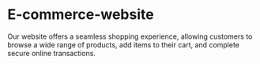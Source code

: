 # E-commerce-website
Our website offers a seamless shopping experience, allowing customers to browse a wide range of products, add items to their cart, and complete secure online transactions.
